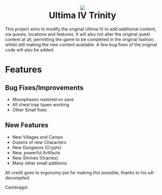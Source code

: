 <h1 align="center">
  <img src="https://raw.githubusercontent.com/cambragol/ultima-IV-trinity/master/Art/Ultima_IV_Advent_Trinity.png" /><br>
  Ultima IV Trinity
</h1>

This project aims to modify the original Ultima IV to add additional content, via quests, locations and features. It will also not alter the original quest content at all, permitting the game to be completed in the original fashion, whilst still making the new content available. A few bug fixes of the original code will also be added.

# Features

  ## Bug Fixes/Improvements
  * Moonphases restored on save
  * All chest trap types working
  * Other Small fixes
  
  ## New Features
  * New Villages and Camps
  * Dozens of new Characters
  * New Dungeons (Crypts)
  * New, powerful Artifacts
  * New Shrines (Oracles)
  * Many other small additions

  
All credit goes to ergonomy-joe for making this possible, thanks to his u4-decompiled.

Cambragol
